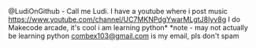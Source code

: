 @LudiOnGithub - Call me Ludi. I have a youtube where i post music https://www.youtube.com/channel/UC7MKNPdgYwarMLgtJ8Iyv8g
I do Makecode arcade, it's cool
i am learning python*
*note - may not actually be learning python
combex103@gmail.com is my email, pls don't spam
